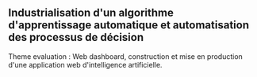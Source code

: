 ## Industrialisation d'un algorithme d'apprentissage automatique et automatisation des processus de décision
Theme evaluation :
Web dashboard, construction et mise en production d'une application web d'intelligence artificielle.
